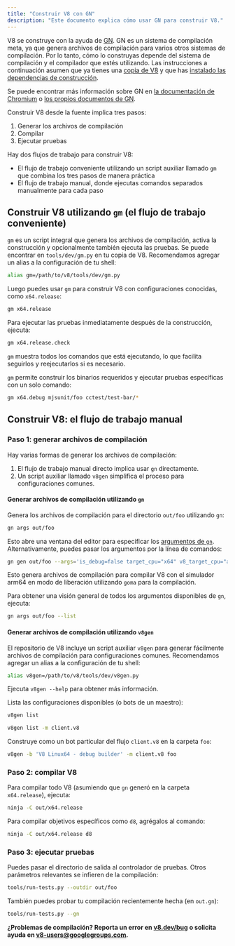 ```yaml
---
title: "Construir V8 con GN"
description: "Este documento explica cómo usar GN para construir V8."
---
```

V8 se construye con la ayuda de [GN](https://gn.googlesource.com/gn/+/master/docs/). GN es un sistema de compilación meta, ya que genera archivos de compilación para varios otros sistemas de compilación. Por lo tanto, cómo lo construyas depende del sistema de compilación y el compilador que estés utilizando.
Las instrucciones a continuación asumen que ya tienes una [copia de V8](/docs/source-code) y que has [instalado las dependencias de construcción](/docs/build).

Se puede encontrar más información sobre GN en [la documentación de Chromium](https://www.chromium.org/developers/gn-build-configuration) o [los propios documentos de GN](https://gn.googlesource.com/gn/+/master/docs/).

Construir V8 desde la fuente implica tres pasos:

1. Generar los archivos de compilación
1. Compilar
1. Ejecutar pruebas

Hay dos flujos de trabajo para construir V8:

- El flujo de trabajo conveniente utilizando un script auxiliar llamado `gm` que combina los tres pasos de manera práctica
- El flujo de trabajo manual, donde ejecutas comandos separados manualmente para cada paso

## Construir V8 utilizando `gm` (el flujo de trabajo conveniente)

`gm` es un script integral que genera los archivos de compilación, activa la construcción y opcionalmente también ejecuta las pruebas. Se puede encontrar en `tools/dev/gm.py` en tu copia de V8. Recomendamos agregar un alias a la configuración de tu shell:

```bash
alias gm=/path/to/v8/tools/dev/gm.py
```

Luego puedes usar `gm` para construir V8 con configuraciones conocidas, como `x64.release`:

```bash
gm x64.release
```

Para ejecutar las pruebas inmediatamente después de la construcción, ejecuta:

```bash
gm x64.release.check
```

`gm` muestra todos los comandos que está ejecutando, lo que facilita seguirlos y reejecutarlos si es necesario.

`gm` permite construir los binarios requeridos y ejecutar pruebas específicas con un solo comando:

```bash
gm x64.debug mjsunit/foo cctest/test-bar/*
```

## Construir V8: el flujo de trabajo manual

### Paso 1: generar archivos de compilación

Hay varias formas de generar los archivos de compilación:

1. El flujo de trabajo manual directo implica usar `gn` directamente.
1. Un script auxiliar llamado `v8gen` simplifica el proceso para configuraciones comunes.

#### Generar archivos de compilación utilizando `gn`

Genera los archivos de compilación para el directorio `out/foo` utilizando `gn`:

```bash
gn args out/foo
```

Esto abre una ventana del editor para especificar los [argumentos de `gn`](https://gn.googlesource.com/gn/+/master/docs/reference.md). Alternativamente, puedes pasar los argumentos por la línea de comandos:

```bash
gn gen out/foo --args='is_debug=false target_cpu="x64" v8_target_cpu="arm64" use_goma=true'
```

Esto genera archivos de compilación para compilar V8 con el simulador arm64 en modo de liberación utilizando `goma` para la compilación.

Para obtener una visión general de todos los argumentos disponibles de `gn`, ejecuta:

```bash
gn args out/foo --list
```

#### Generar archivos de compilación utilizando `v8gen`

El repositorio de V8 incluye un script auxiliar `v8gen` para generar fácilmente archivos de compilación para configuraciones comunes. Recomendamos agregar un alias a la configuración de tu shell:

```bash
alias v8gen=/path/to/v8/tools/dev/v8gen.py
```

Ejecuta `v8gen --help` para obtener más información.

Lista las configuraciones disponibles (o bots de un maestro):

```bash
v8gen list
```

```bash
v8gen list -m client.v8
```

Construye como un bot particular del flujo `client.v8` en la carpeta `foo`:

```bash
v8gen -b 'V8 Linux64 - debug builder' -m client.v8 foo
```

### Paso 2: compilar V8

Para compilar todo V8 (asumiendo que `gn` generó en la carpeta `x64.release`), ejecuta:

```bash
ninja -C out/x64.release
```

Para compilar objetivos específicos como `d8`, agrégalos al comando:

```bash
ninja -C out/x64.release d8
```

### Paso 3: ejecutar pruebas

Puedes pasar el directorio de salida al controlador de pruebas. Otros parámetros relevantes se infieren de la compilación:

```bash
tools/run-tests.py --outdir out/foo
```

También puedes probar tu compilación recientemente hecha (en `out.gn`):

```bash
tools/run-tests.py --gn
```

**¿Problemas de compilación? Reporta un error en [v8.dev/bug](https://v8.dev/bug) o solicita ayuda en [v8-users@googlegroups.com](mailto:v8-users@googlegroups.com).**
